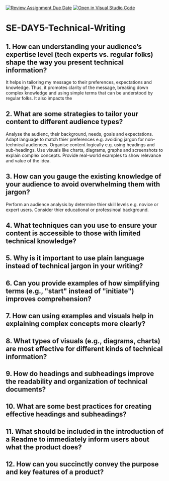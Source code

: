 [![Review Assignment Due Date](https://classroom.github.com/assets/deadline-readme-button-22041afd0340ce965d47ae6ef1cefeee28c7c493a6346c4f15d667ab976d596c.svg)](https://classroom.github.com/a/zsAR-pyY)
[![Open in Visual Studio Code](https://classroom.github.com/assets/open-in-vscode-2e0aaae1b6195c2367325f4f02e2d04e9abb55f0b24a779b69b11b9e10269abc.svg)](https://classroom.github.com/online_ide?assignment_repo_id=18607269&assignment_repo_type=AssignmentRepo)
# SE-DAY5-Technical-Writing
## 1. How can understanding your audience’s expertise level (tech experts vs. regular folks) shape the way you present technical information?
It helps in tailoring my message to their preferences, expectations and knowledge. Thus, it promotes clarity of the message, breaking down complex knowledge and using simple terms that can be understood by regular folks. It also impacts the 
## 2. What are some strategies to tailor your content to different audience types?
Analyse the audienc, their background, needs, goals and expectations. 
Adapt language to match thier preferences e.g. avoiding jargon for non-technical audiences. 
Organise content logically e.g. using headings and sub-headings. 
Use visuals like charts, diagrams, graphs and screenshots to explain complex concepts. 
Provide real-world examples to show relevance and value of the idea.
## 3. How can you gauge the existing knowledge of your audience to avoid overwhelming them with jargon?
Perform an audience analysis by determine thier skill levels e.g. novice or expert users. Consider thier educational or professinoal background. 

## 4. What techniques can you use to ensure your content is accessible to those with limited technical knowledge?
## 5. Why is it important to use plain language instead of technical jargon in your writing?
## 6. Can you provide examples of how simplifying terms (e.g., "start" instead of "initiate") improves comprehension?
## 7. How can using examples and visuals help in explaining complex concepts more clearly?
## 8. What types of visuals (e.g., diagrams, charts) are most effective for different kinds of technical information?
## 9. How do headings and subheadings improve the readability and organization of technical documents?
## 10. What are some best practices for creating effective headings and subheadings?
## 11. What should be included in the introduction of a Readme to immediately inform users about what the product does?
## 12. How can you succinctly convey the purpose and key features of a product?
